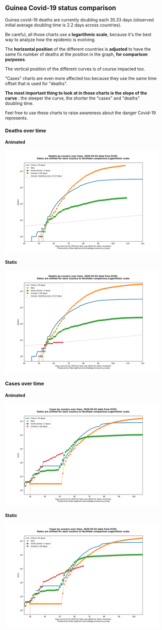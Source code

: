 ## Guinea Covid-19 status comparison 

Guinea covid-19 deaths are currently doubling each 35.33 days (observed initial average doubling time is 2.2 days across countries).



Be careful, all those charts use a **logarithmic scale**, because it's the best way to analyze how the epidemic is evolving.
 
The **horizontal position** of the different countries is **adjusted** to have the same fix number of deaths at the position in the graph, **for comparison purposes**.

The vertical position of the different curves is of course impacted too.

"Cases" charts are even more affected too because they use the same time offset that is used for "deaths".

**The most important thing to look at in those charts is the slope of the curve** : the steeper the curve, the shorter the "cases" and "deaths" doubling time.

Feel free to use these charts to raise awareness about the danger Covid-19 represents. 


 
### Deaths over time
 
#### Animated
![Guinea covid-19 deaths animated chart](https://raw.githubusercontent.com/madlag/coronavirus_study/master/notebooks/graphs/2020-05-02/countries/Guinea/2020-05-02_Guinea_deaths.gif "Guinea covid-19 deaths animated chart")   
 
#### Static
![Guinea covid-19 deaths static chart](https://raw.githubusercontent.com/madlag/coronavirus_study/master/notebooks/graphs/2020-05-02/countries/Guinea/2020-05-02_Guinea_deaths.png "Guinea covid-19 deaths static chart")   

 
### Cases over time
 
#### Animated
![Guinea covid-19 cases animated chart](https://raw.githubusercontent.com/madlag/coronavirus_study/master/notebooks/graphs/2020-05-02/countries/Guinea/2020-05-02_Guinea_cases.gif "Guinea covid-19 cases animated chart")   
 
#### Static
![Guinea covid-19 cases static chart](https://raw.githubusercontent.com/madlag/coronavirus_study/master/notebooks/graphs/2020-05-02/countries/Guinea/2020-05-02_Guinea_cases.png "Guinea covid-19 cases static chart")   

